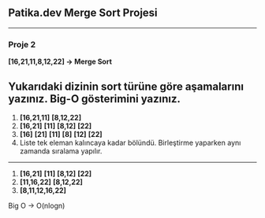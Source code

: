## Patika.dev Merge Sort Projesi
---

### Proje 2
**[16,21,11,8,12,22] -> Merge Sort**

Yukarıdaki dizinin sort türüne göre aşamalarını yazınız.
Big-O gösterimini yazınız.
---

1. **[16,21,11]** **[8,12,22]**
2. **[16,21]** **[11]** **[8,12]** **[22]**
3. **[16]** **[21]** **[11]** **[8]** **[12]** **[22]**
4. Liste tek eleman kalıncaya kadar bölündü. Birleştirme yaparken aynı zamanda sıralama yapılır.

---

1. **[16,21]** **[11]** **[8,12]** **[22]**
2. **[11,16,22]** **[8,12,22]**
3. **[8,11,12,16,22]**

Big O -> O(nlogn)
